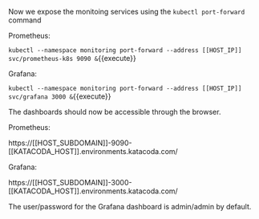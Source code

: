 Now we expose the monitoing services using the `kubectl port-forward` command

Prometheus:

`kubectl --namespace monitoring port-forward --address [[HOST_IP]] svc/prometheus-k8s 9090 &`{{execute}}

Grafana:

`kubectl --namespace monitoring port-forward --address [[HOST_IP]] svc/grafana 3000 &`{{execute}}


The dashboards should now be accessible through the browser.

Prometheus:

https://[[HOST_SUBDOMAIN]]-9090-[[KATACODA_HOST]].environments.katacoda.com/

Grafana:

https://[[HOST_SUBDOMAIN]]-3000-[[KATACODA_HOST]].environments.katacoda.com/

The user/password for the Grafana dashboard is admin/admin by default.

